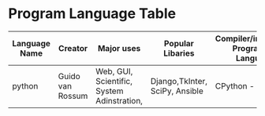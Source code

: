 # Program Language Table
|  Language Name | Creator | Major uses | Popular Libaries | Compiler/interperter Programing Language | Jobs and salaries | 
| -------------- | ------- | ---------- | ---------------- | ---------------------------------------- | ----------------- |
| python | Guido van Rossum | Web, GUI, Scientific, System Adinstration, | Django,TkInter, SciPy, Ansible | CPython - C, Jython 


 







